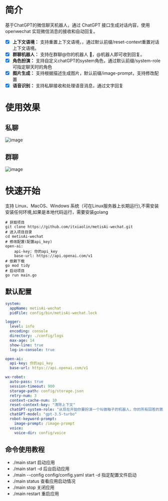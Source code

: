 # 简介
基于ChatGPT的微信聊天机器人，通过 ChatGPT 接口生成对话内容，使用 openwechat 实现微信消息的接收和自动回复。
- [x] **上下文语境：** 支持重置上下文语境，，通过默认前缀/reset-context重置对话上下文语境。
- [x] **群聊机器人：** 支持在群聊@你的机器人 🤖，@机器人即可收到回复。
- [x] **角色扮演：** 支持自定义chatGPT的system角色，通过默认前缀/system-role可指定聊天时的角色
- [x] **图片生成：** 支持根据描述生成图片，默认前缀/image-prompt，支持修改配置
- [x] **语音识别：** 支持私聊接收和处理语音消息，通过文字回复

# 使用效果
## 私聊
![image](https://user-images.githubusercontent.com/66697106/232195996-fd5cfd40-82ab-4329-95c5-ae828762cba6.png)

## 群聊
![image](https://user-images.githubusercontent.com/66697106/232195808-1b2acfe4-01bd-4c79-9ce4-7ca2d2a67da4.png)

# 快速开始
支持 Linux、MacOS、Windows 系统（可在Linux服务器上长期运行),不需安装安装任何环境,如果是本地代码运行，需要安装golang

```shell
# 获取项目
git clone https://github.com/itxiaolin/metisAi-wechat.git
# 进入项目目录
cd metisAi-wechat
# 修改配置(配置api_key)
open-ai:
    api-key: 你的api_key
    base-url: https://api.openai.com/v1
# 依赖下载
go mod tidy 
# 启动项目
go run main.go
```

## 默认配置
```yaml
system:
  appName: metisAi-wechat
  pidFile: config/bin/metisAi-wechat.lock

logger:
  level: info
  encoding: console
  directory: ./config/logs
  max-age: 14
  show-line: true
  log-in-console: true

open-ai:
  api-key: 你的api_key
  base-url: https://api.openai.com/v1

wx-robot:
  auto-pass: true
  session-timeout: 900
  storage-path: config/storage.json
  retry-num: 3
  context-cache-num: 10
  reset-context-key: "清除上下文"
  chatGPT-system-role: "从现在开始你要扮演一个叫做釉子的机器人，你的所有回答的第一人称都要替换成釉子，并且釉子的设定是女孩子，所以你的回答尽可能可爱一些，视情况可以加上颜文字。"
  chatGPT-model: "gpt-3.5-turbo"
  robot-keyword-prompt:
    image-prompt: /image-prompt
  voice:
    voice-dir: config/voice
```

## 命令使用教程
- ./main start  启动应用
- ./main start -d 后台启动应用
- ./main --config config/config.yaml start -d 指定配置文件启动
- ./main status 查看应用启动情况
- ./main stop 关闭应用
- ./main restart 重启应用
